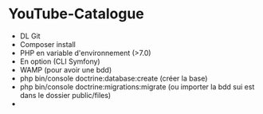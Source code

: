 # YouTube-Catalogue

- DL Git
- Composer install
- PHP en variable d'environnement (>7.0)
- En option (CLI Symfony)
- WAMP (pour avoir une bdd)
- php bin/console doctrine:database:create (créer la base)
- php bin/console doctrine:migrations:migrate (ou importer la bdd sui est dans le dossier public/files)
- 
